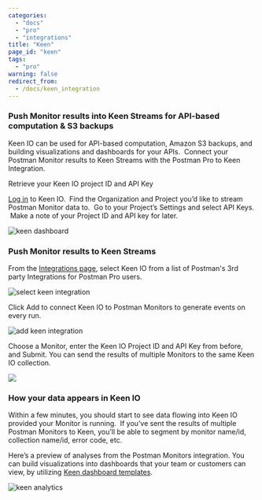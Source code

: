 ```yaml
---
categories:
  - "docs"
  - "pro"
  - "integrations"
title: "Keen"
page_id: "keen"
tags: 
  - "pro"
warning: false
redirect_from:
  - /docs/keen_integration
---
```


### Push Monitor results into Keen Streams for API-based computation & S3 backups

Keen IO can be used for API-based computation, Amazon S3 backups, and building visualizations and dashboards for your APIs.  Connect your Postman Monitor results to Keen Streams with the Postman Pro to Keen Integration.

Retrieve your Keen IO project ID and API Key

[Log in](https://keen.io/home/) to Keen IO.  Find the Organization and Project you’d like to stream Postman Monitor data to.  Go to your Project’s Settings and select API Keys.  Make a note of your Project ID and API key for later.

![keen dashboard](https://s3.amazonaws.com/postman-static-getpostman-com/postman-docs/59119661.jpg)

### Push Monitor results to Keen Streams

From the [Integrations page](https://app.getpostman.com/dashboard/integrations), select Keen IO from a list of Postman's 3rd party Integrations for Postman Pro users.

![select keen integration](https://s3.amazonaws.com/postman-static-getpostman-com/postman-docs/keenINT.png)

Click Add to connect Keen IO to Postman Monitors to generate events on every run.

![add keen integration](https://s3.amazonaws.com/postman-static-getpostman-com/postman-docs/keen_add.png)

Choose a Monitor, enter the Keen IO Project ID and API Key from before, and Submit. You can send the results of multiple Monitors to the same Keen IO collection.

![](https://s3.amazonaws.com/postman-static-getpostman-com/postman-docs/59119696.jpg)

### How your data appears in Keen IO

Within a few minutes, you should start to see data flowing into Keen IO provided your Monitor is running.  If you’ve sent the results of multiple Postman Monitors to Keen, you’ll be able to segment by monitor name/id, collection name/id, error code, etc. 

Here’s a preview of analyses from the Postman Monitors integration. You can build visualizations into dashboards that your team or customers can view, by utilizing [Keen dashboard templates](https://keen.io/docs/visualize/how-to-create-a-dashboard/).

![keen analytics](https://s3.amazonaws.com/postman-static-getpostman-com/postman-docs/keen_dashboard.png)  
